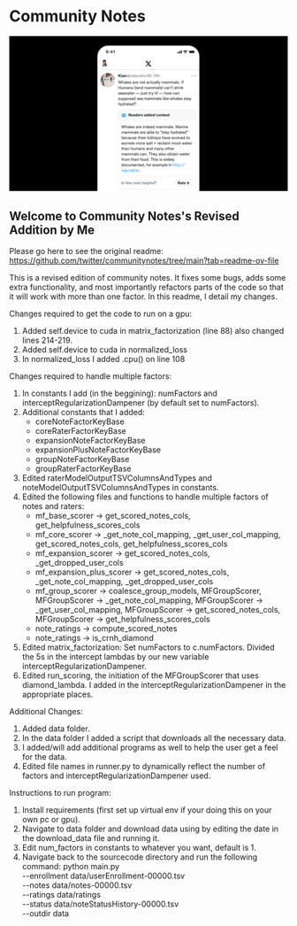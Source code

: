 # Community Notes

![](/documentation/images/help-rate-this-note-expanded.png)

## Welcome to Community Notes's Revised Addition by Me

Please go here to see the original readme: https://github.com/twitter/communitynotes/tree/main?tab=readme-ov-file

This is a revised edition of community notes. It fixes some bugs, adds some extra functionality, and most importantly refactors parts of the code so that it will work with more than one factor. In this readme, I detail my changes.

Changes required to get the code to run on a gpu:

1. Added self.device to cuda in matrix_factorization (line 88) also changed lines 214-219.
2. Added self.device to cuda in normalized_loss
3. In normalized_loss I added .cpu() on line 108

Changes required to handle multiple factors:

1. In constants I add (in the beggining): numFactors and interceptRegularizationDampener (by default set to numFactors).
2. Additional constants that I added:
   - coreNoteFactorKeyBase
   - coreRaterFactorKeyBase
   - expansionNoteFactorKeyBase
   - expansionPlusNoteFactorKeyBase
   - groupNoteFactorKeyBase
   - groupRaterFactorKeyBase
3. Edited raterModelOutputTSVColumnsAndTypes and noteModelOutputTSVColumnsAndTypes in constants.
4. Edited the following files and functions to handle multiple factors of notes and raters:
   - mf_base_scorer -> get_scored_notes_cols, get_helpfulness_scores_cols
   - mf_core_scorer -> \_get_note_col_mapping, \_get_user_col_mapping, get_scored_notes_cols, get_helpfulness_scores_cols
   - mf_expansion_scorer -> get_scored_notes_cols, \_get_dropped_user_cols
   - mf_expansion_plus_scorer -> get_scored_notes_cols, \_get_note_col_mapping, \_get_dropped_user_cols
   - mf_group_scorer -> coalesce_group_models, MFGroupScorer, MFGroupScorer -> \_get_note_col_mapping, MFGroupScorer -> \_get_user_col_mapping, MFGroupScorer -> get_scored_notes_cols, MFGroupScorer -> get_helpfulness_scores_cols
   - note_ratings -> compute_scored_notes
   - note_ratings -> is_crnh_diamond
5. Edited matrix_factorization:
   Set numFactors to c.numFactors. Divided the 5s in the intercept lambdas by our new variable interceptRegularizationDampener.
6. Edited run_scoring, the initiation of the MFGroupScorer that uses diamond_lambda. I added in the interceptRegularizationDampener in the appropriate places.

Additional Changes:

1. Added data folder.
2. In the data folder I added a script that downloads all the necessary data.
3. I added/will add additional programs as well to help the user get a feel for the data.
4. Edited file names in runner.py to dynamically reflect the number of factors and interceptRegularizationDampener used.

Instructions to run program:

1. Install requirements (first set up virtual env if your doing this on your own pc or gpu).
2. Navigate to data folder and download data using by editing the date in the download_data file and running it.
3. Edit num_factors in constants to whatever you want, default is 1.
4. Navigate back to the sourcecode directory and run the following command:
   python main.py \
    --enrollment data/userEnrollment-00000.tsv \
    --notes data/notes-00000.tsv \
    --ratings data/ratings \
    --status data/noteStatusHistory-00000.tsv \
    --outdir data
